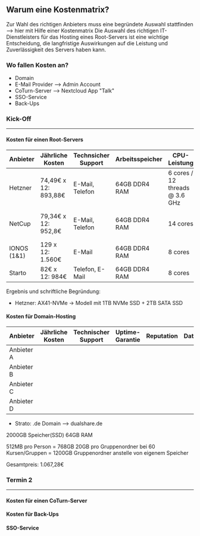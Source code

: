 ## Warum eine Kostenmatrix?
Zur Wahl des richtigen Anbieters muss eine begründete Auswahl stattfinden --> hier mit Hilfe einer Kostenmatrix
Die Auswahl des richtigen IT-Dienstleisters für das Hosting eines Root-Servers ist eine wichtige Entscheidung, die langfristige Auswirkungen auf die Leistung und Zuverlässigkeit des Servers haben kann.
### Wo fallen Kosten an?
- Domain
- E-Mail Provider --> Admin Account
- CoTurn-Server --> Nextcloud App "Talk"
- SSO-Service
- Back-Ups

### Kick-Off
---
#### Kosten für einen Root-Servers 
| Anbieter | Jährliche Kosten | Technsicher Support |  Arbeitsspeicher | CPU-Leistung | Datenträger | Datengröße | Datenschutz | Geo-Location | Zusätzliche Funktionen
| ----------- | ----------- | ----------- | ----------- | ----------- | ----------- | ----------- | ----------- | ----------- | ----------- |
| Hetzner | 74,49€ x 12: 893,88€ | E-Mail, Telefon | 64GB DDR4 RAM | 6 cores / 12 threads @ 3.6 GHz | NVMe / SATA SSD | 2 x 512 GB NVMe SSD 2 x 1 TB SATA SSD (3TB) | Deutscher Standort, DSGVO Konform | Deutschland | Control panel |
| NetCup | 79,34€ x 12: 952,8€ | E-Mail, Telefon | 64GB DDR4 RAM | 14 cores |SSD | 2TB | keine Informationen | Deutschland | keine komplett dedizierte Einheit |
| IONOS (1&1) | 129 x 12: 1.560€ | E-Mail |64GB DDR4 RAM | 8 cores  | SSD | 1920GB | ? | Deutschland | Mangaged Backups |
| Starto | 82€ x 12: 984€  | Telefon, E-Mail | 64GB DDR4 RAM | 8 cores | SSD | 960GB | ? | Deutschland | Managed Backups | managed Backups

Ergebnis und schriftliche Begründung: 


- Hetzner: AX41-NVMe -> Modell mit 1TB NVMe SSD + 2TB SATA SSD

#### Kosten für Domain-Hosting
| Anbieter | Jährliche Kosten | Technischer Support | Uptime-Garantie | Reputation | Datenschutz | Geo-Location | Zusätzliche Funktionen
| ----------- | ----------- | ----------- | ----------- | ----------- | ----------- | ----------- | ----------- | 
| Anbieter A |
| Anbieter B |
| Anbieter C |
| Anbieter D |


- Strato: .de Domain --> dualshare.de

2000GB Speicher(SSD)
64GB RAM

512MB pro Person = 768GB
20GB pro Gruppenordner bei 60 Kursen/Gruppen = 1200GB
Gruppenordner anstelle von eigenem Speicher

Gesamtpreis: 1.067,28€


### Termin 2
---
#### Kosten für einen CoTurn-Server
#### Kosten für Back-Ups
#### SSO-Service
